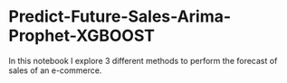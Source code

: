 # Predict-Future-Sales-Arima-Prophet-XGBOOST
In this notebook I explore 3 different methods to perform the forecast of sales of an e-commerce. 
